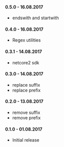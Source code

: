 #### 0.5.0 - 16.08.2017
* endswith and startwith

#### 0.4.0 - 16.08.2017
* Regex utilities

#### 0.3.1 - 14.08.2017
* netcore2 sdk

#### 0.3.0 - 14.08.2017
* replace suffix
* replace prefix

#### 0.2.0 - 13.08.2017
* remove suffix
* remove prefix

#### 0.1.0 - 01.08.2017
* Initial release
